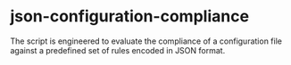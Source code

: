 # json-configuration-compliance
The script is engineered to evaluate the compliance of a configuration file against a predefined set of rules encoded in JSON format.
